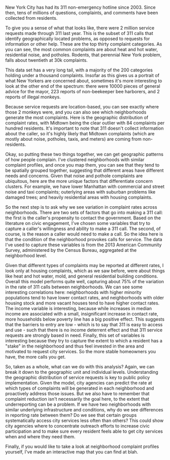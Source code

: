 New York City has had its 311 non-emergency hotline since 2003. Since then, tens of millions of questions, complaints, and comments have been collected from residents.

To give you a sense of what that looks like, there were 2 million service requests made through 311 last year. This is the subset of 311 calls that identify geographically located problems, as opposed to requests for information or other help. These are the top thirty complaint categories. As you can see, the most common complaints are about heat and hot water, residential noise, and potholes. Rodents, that perennial New York problem, falls about twentieth at 30k complaints.

This data set has a very long tail, with a majority of the 200 categories holding under a thousand complaints. Insofar as this gives us a portrait of what New Yorkers are concerned about, sometimes it's more interesting to look at the other end of the spectrum: there were 10000 pieces of general advice for the mayor, 223 reports of non-beekeeper bee harborers, and 2 reports of illegal monkeys.

Because service requests are location-based, you can see exactly where those 2 monkeys were, and you can also see which neighborhoods generate the most complaints. Here is the geographic distribution of complaint rates, with Midtown being the clear outlier with 84 complaints per hundred residents. It's important to note that 311 doesn't collect information about the caller, so it's highly likely that Midtown complaints (which are mostly about noise, potholes, taxis, and meters) are coming from non-residents.

Okay, so putting these two things together, we can get geographic patterns of how people complain. I've clustered neighborhoods with similar complaint profiles, and once you map them, you can see that they tend to be spatially grouped together, suggesting that different areas have different needs and concerns. Given that noise and pothole complaints are ubiquitous, here are the more unique factors that differentiate concern clusters. For example, we have lower Manhattan with commercial and street noise and taxi complaints; outerlying areas with suburban problems like damaged trees; and heavily residential areas with housing complaints.

So the next step is to ask why we see variation in complaint rates across neighborhoods. There are two sets of factors that go into making a 311 call: the first is the caller's propensity to contact the government. Based on the literature on civic engagement, I've chosen some variables that try to capture a caller's willingness and ability to make a 311 call. The second, of course, is the reason a caller would need to make a call. So the idea here is that the condition of the neighborhood provokes calls for service. The data I've used to capture these variables is from the 2013 American Community Survey, administered by the Census Bureau, aggregated at the neighborhood level.

Given that different types of complaints may be reported at different rates, I look only at housing complaints, which as we saw before, were about things like heat and hot water, mold, and general residential building conditions. Overall this model performs quite well, capturing about 75% of the variation in the rate of 311 calls between neighborhoods. We can see some interesting correlations here: neighborhoods with higher minority populations tend to have lower contact rates, and neighborhoods with older housing stock and more vacant houses tend to have higher contact rates. The income variable is interesting, because while increases in median income are associated with a small, insignificant increase in contact rate, more households below poverty line has a big positive effect. This suggests that the barriers to entry are low - which is to say that 311 is easy to access and use - such that there is no income deterrent effect and that 311 service requests are strongly based in need. Finally, this set of variables is interesting because they try to capture the extent to which a resident has a "stake" in the neighborhood and thus feel invested in the area and motivated to request city services. So the more stable homeowners you have, the more calls you get.

So, taken as a whole, what can we do with this analysis? Again, we can break it down to the geographic unit and individual levels. Understanding the geographic distribution of service requests is key to public policy implementation. Given the model, city agencies can predict the rate at which types of complaints will be generated in each neighborhood and proactively address those issues. But we also have to remember that complaint reduction isn't necessarily the goal here, to the extent that underreporting can be a problem. If we have two neighborhoods with similar underlying infrastructure and conditions, why do we see differences in reporting rate between them? Do we see that certain groups systematically access city services less often than others? This could show city agencies where to concentrate outreach efforts to increase civic participation and to make sure every resident feels able to get city services when and where they need them.

Finally, if you would like to take a look at neighborhood complaint profiles yourself, I've made an interactive map that you can find at blah.

